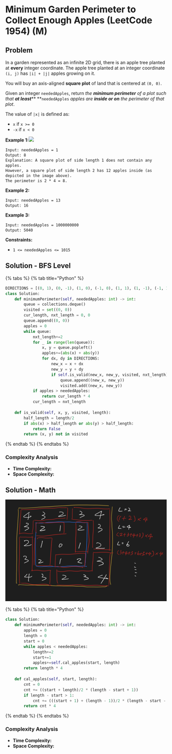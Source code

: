 # Minimum Garden Perimeter to Collect Enough Apples (LeetCode 1954) (M)

## Problem

In a garden represented as an infinite 2D grid, there is an apple tree planted at **every** integer coordinate. The apple tree planted at an integer coordinate `(i, j)` has `|i| + |j|` apples growing on it.

You will buy an axis-aligned **square plot** of land that is centered at `(0, 0)`.

Given an integer `neededApples`, return _the **minimum perimeter** of a plot such that **at least**_** **`neededApples` _apples are **inside or on** the perimeter of that plot_.

The value of `|x|` is defined as:

* `x` if `x >= 0`
* `-x` if `x < 0`

**Example 1:**![](https://assets.leetcode.com/uploads/2019/08/30/1527\_example\_1\_2.png)

```
Input: neededApples = 1
Output: 8
Explanation: A square plot of side length 1 does not contain any apples.
However, a square plot of side length 2 has 12 apples inside (as depicted in the image above).
The perimeter is 2 * 4 = 8.
```

**Example 2:**

```
Input: neededApples = 13
Output: 16
```

**Example 3:**

```
Input: neededApples = 1000000000
Output: 5040
```

**Constraints:**

* `1 <= neededApples <= 1015`

## Solution - BFS Level&#x20;

{% tabs %}
{% tab title="Python" %}
```python
DIRECTIONS = [(0, 1), (0, -1), (1, 0), (-1, 0), (1, 1), (1, -1), (-1, 1), (-1, -1)]
class Solution:
    def minimumPerimeter(self, neededApples: int) -> int:
        queue = collections.deque()
        visited = set((0, 0))
        cur_length, nxt_length = 0, 0
        queue.append((0, 0))
        apples = 0
        while queue:
            nxt_length+=2
            for _ in range(len(queue)):
                x, y = queue.popleft()
                apples+=(abs(x) + abs(y))
                for dx, dy in DIRECTIONS:
                    new_x = x + dx
                    new_y = y + dy
                    if self.is_valid(new_x, new_y, visited, nxt_length):
                        queue.append((new_x, new_y))
                        visited.add((new_x, new_y))
            if apples > neededApples:
                return cur_length * 4
            cur_length = nxt_length
    
    def is_valid(self, x, y, visited, length):
        half_length = length/2
        if abs(x) > half_length or abs(y) > half_length:
            return False
        return (x, y) not in visited
```
{% endtab %}
{% endtabs %}

### Complexity Analysis

* **Time Complexity:**
* **Space Complexity:**

## Solution - Math

![](<../../.gitbook/assets/Screen Shot 2021-08-01 at 1.46.06 PM.png>)

{% tabs %}
{% tab title="Python" %}
```python
class Solution:
    def minimumPerimeter(self, neededApples: int) -> int:
        apples = 0
        length = 0
        start = 0
        while apples < neededApples:
            length+=2
            start+=1
            apples+=self.cal_apples(start, length)
        return length * 4
    
    def cal_apples(self, start, length):
        cnt = 0
        cnt += ((start + length)/2 * (length - start + 1))
        if length - start > 1:
            cnt += (((start + 1) + (length - 1))/2 * (length - start - 2 + 1))
        return cnt * 4
```
{% endtab %}
{% endtabs %}

### Complexity Analysis

* **Time Complexity:**
* **Space Complexity:**
